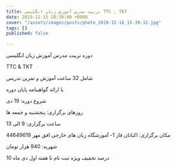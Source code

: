 ```yaml
---
title: تربیت مدرس آموزش زبان انگلیسی TTC , TKT
date: 2019-12-15 20:30:00 +0000
cover: "/assets/images/posts/photo_2019-12-16_15-39-32.jpg"
tags: []
published: false

---
```

دوره تربیت مدرس آموزش زبان انگلیسی 

TTC & TKT 

شامل 32 ساعت آموزش و تمرین تدریس 

با ارائه گواهینامه پایان دوره

شروع دوره: 19 دی

روزهای برگزاری: پنجشنبه و جمعه ها

ساعت برگزاری: 9 الی 13

مکان برگزاری: اکباتان فاز 1- آموزشگاه زبان های خارجی افق مهر 44649619

شهریه: 940 هزار تومان 

10 درصد تخفیف ویژه ثبت نام تا هفته اول دی ماه